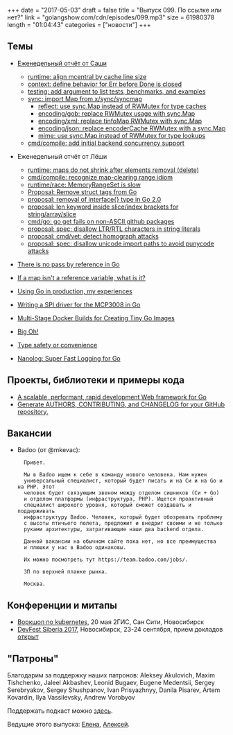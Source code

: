+++
date = "2017-05-03"
draft = false
title = "Выпуск 099. По ссылке или нет?"
link = "golangshow.com/cdn/episodes/099.mp3"
size = 61980378
length = "01:04:43"
categories = ["новости"]
+++

## Темы

* [Еженедельный отчёт от Саши](https://github.com/LK4D4/report/blob/master/reports/golang-05-03.md)
	* [runtime: align mcentral by cache line size](https://github.com/golang/go/commit/259d60995d735523fc25939c35847538eb0d067)
	* [context: define behavior for Err before Done is closed](https://github.com/golang/go/commit/6e2c4bc012f8cc262db25d3fee414c5231fea03a)
	* [testing: add argument to list tests, benchmarks, and examples](https://github.com/golang/go/commit/ba8ff87dbeb87813a4604e36adb609b1e8fcb7be)
	* [sync: import Map from x/sync/syncmap](https://github.com/golang/go/commit/959025c0ac97ec3533ef9f3f70d64453352a7b56)
		* [reflect: use sync.Map instead of RWMutex for type caches](https://github.com/golang/go/commit/33b92cd6ce46c61a4d00a86b88971534773dd4a8)
		* [encoding/gob: replace RWMutex usage with sync.Map](https://github.com/golang/go/commit/c120e449fbc618f9510387d718de0cef5f73af3a)
		* [encoding/xml: replace tinfoMap RWMutex with sync.Map](https://github.com/golang/go/commit/eb6adc27d56687970dd8a49794ca85acc4cf9097)
		* [encoding/json: replace encoderCache RWMutex with a sync.Map](https://github.com/golang/go/commit/d6ce7e4feca75d2833f0790260ea46e194c55170)
		* [mime: use sync.Map instead of RWMutex for type lookups](https://github.com/golang/go/commit/e8d7e5d1fa7d8477b91cb4dffeac57c7c20cb5c5)
	* [cmd/compile: add initial backend concurrency support](https://github.com/golang/go/commit/756b9ce3a5a518555114b0e023eb1674084b38e1)

* Еженедельный отчёт от Лёши
	* [runtime: maps do not shrink after elements removal (delete)](https://github.com/golang/go/issues/20135)
	* [cmd/compile: recognize map-clearing range idiom](https://github.com/golang/go/issues/20138)
	* [runtime/race: MemoryRangeSet is slow](https://github.com/golang/go/issues/20139)
	* [Proposal: Remove struct tags from Go](https://github.com/golang/go/issues/20165)
	* [proposal: removal of interface{} type in Go 2.0](https://github.com/golang/go/issues/20188)
	* [proposal: len keyword inside slice/index brackets for string/array/slice](https://github.com/golang/go/issues/20176)
	* [cmd/go: go get fails on non-ASCII github packages](https://github.com/golang/go/issues/18660)
	* [proposal: spec: disallow LTR/RTL characters in string literals](https://github.com/golang/go/issues/20209)
	* [proposal: cmd/vet: detect homograph attacks](https://github.com/golang/go/issues/20115)
	* [proposal: spec: disallow unicode import paths to avoid punycode attacks](https://github.com/golang/go/issues/20210)


* [There is no pass by reference in Go](https://dave.cheney.net/2017/04/29/there-is-no-pass-by-reference-in-go)
* [If a map isn't a reference variable, what is it?](https://dave.cheney.net/2017/04/30/if-a-map-isnt-a-reference-variable-what-is-it)
* [Using Go in production, my experiences](http://blog.tamizhvendan.in/blog/2017/05/01/using-golang-in-production-my-experiences/)
* [Writing a SPI driver for the MCP3008 in Go](https://orangetux.nl/post/writing-spi-driver-for-mcp3008-in-go/)
* [Multi-Stage Docker Builds for Creating Tiny Go Images](https://medium.com/travis-on-docker/multi-stage-docker-builds-for-creating-tiny-go-images-e0e1867efe5a)
* [Big Oh!](https://appliedgo.net/big-o/)
* [Type safety or convenience](https://lanreadelowo.com/blog/2017/05/02/type-safety-or-convenience/)
* [Nanolog: Super Fast Logging for Go](http://blog.sgmansfield.com/2017/04/nanolog-super-fast-logging-for-go/)


## Проекты, библиотеки и примеры кода

* [A scalable, performant, rapid development Web framework for Go](https://github.com/go-aah/aah)
* [Generate AUTHORS, CONTRIBUTING, and CHANGELOG for your GitHub repository.](https://github.com/gaocegege/maintainer)


## Вакансии

* Badoo (от @mkevac):


        Привет.
        
        Мы в Badoo ищем к себе в команду нового человека. Нам нужен
        универсальный специалист, который будет писать и на Си и на Go и на PHP. Этот
        человек будет связующим звеном между отделом сишников (Си + Go)
        и отделом платформы (инфраструктура, PHP). Ищется проактивный
        специалист широкого уровня, который сможет создавать и поддерживать
        инфраструктуру Badoo. Человек, который будет обозревать проблему
        с высоты птичьего полета, предложит и внедрит своими и не только
        руками архитектуры, затрагивающие наши два backend отдела.
        
        Данной вакансии на обычном сайте пока нет, но все преимущества
        и плюшки у нас в Badoo одинаковы.
        
        Их можно посмотреть тут https://team.badoo.com/jobs/.
        
        ЗП по верхней планке рынка.
        
        Москва.

## Конференции и митапы

* [Воркшоп по kubernetes](http://techno.2gis.ru/event/kubernetes), 20 мая 2ГИС, Сан Сити, Новосибирск
* [DevFest Siberia 2017](https://gdg-siberia.com), Новосибирск, 23-24 сентября, прием докладов [открыт](https://bit.ly/dfSiberia17-c4p)

## "Патроны"

Благодарим за поддержку наших патронов: Aleksey Akulovich, Maxim Tishchenko, Jaleel Akbashev, Leonid Bugaev,
Eugene Medentsii, Sergey Serebryakov, Sergey Shushpanov, Ivan Prisyazhnyy, Danila Pisarev, Artem Kovardin,
Ilya Vassilevsky, Andrew Vorobyov

Поддержать подкаст можно [здесь](https://www.patreon.com/golangshow).

Ведущие этого выпуска: [Елена](https://twitter.com/webdeva), [Алексей](https://twitter.com/paaleksey).

